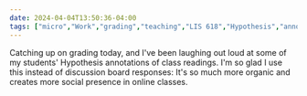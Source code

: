 ```yaml
---
date: 2024-04-04T13:50:36-04:00
tags: ["micro","Work","grading","teaching","LIS 618","Hypothesis","annotation","social annotation"]
---
```

Catching up on grading today, and I've been laughing out loud at some of my students' Hypothesis annotations of class readings. I'm so glad I use this instead of discussion board responses: It's so much more organic and creates more social presence in online classes.